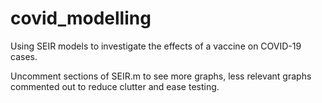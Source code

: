 # covid_modelling
Using SEIR models to investigate the effects of a vaccine on COVID-19 cases.

Uncomment sections of SEIR.m to see more graphs, less relevant graphs commented out to reduce clutter and ease testing.
